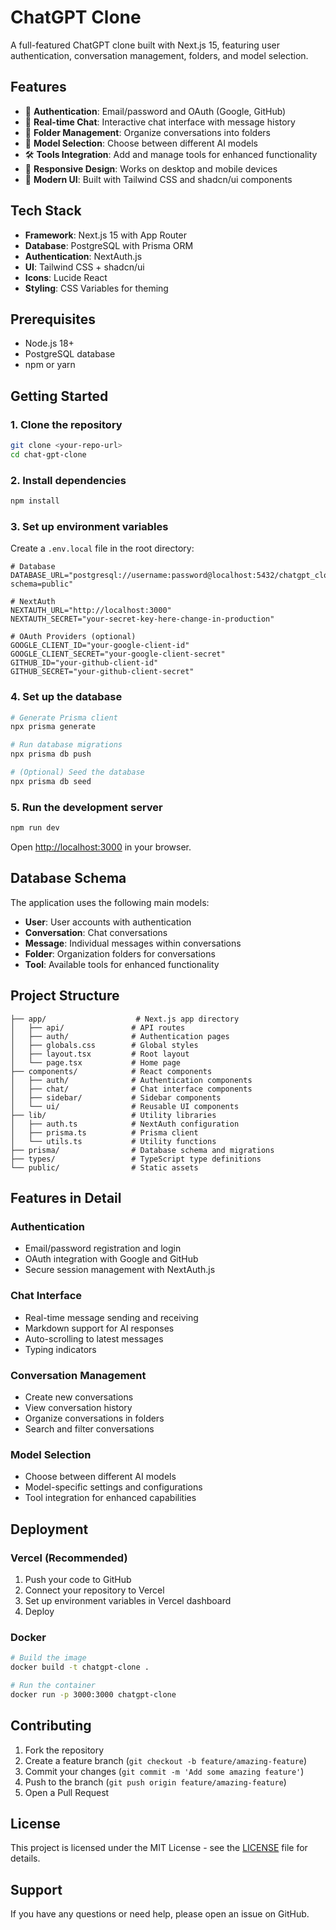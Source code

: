 # ChatGPT Clone

A full-featured ChatGPT clone built with Next.js 15, featuring user authentication, conversation management, folders, and model selection.

## Features

- 🔐 **Authentication**: Email/password and OAuth (Google, GitHub)
- 💬 **Real-time Chat**: Interactive chat interface with message history
- 📁 **Folder Management**: Organize conversations into folders
- 🤖 **Model Selection**: Choose between different AI models
- 🛠️ **Tools Integration**: Add and manage tools for enhanced functionality
- 📱 **Responsive Design**: Works on desktop and mobile devices
- 🎨 **Modern UI**: Built with Tailwind CSS and shadcn/ui components

## Tech Stack

- **Framework**: Next.js 15 with App Router
- **Database**: PostgreSQL with Prisma ORM
- **Authentication**: NextAuth.js
- **UI**: Tailwind CSS + shadcn/ui
- **Icons**: Lucide React
- **Styling**: CSS Variables for theming

## Prerequisites

- Node.js 18+ 
- PostgreSQL database
- npm or yarn

## Getting Started

### 1. Clone the repository

```bash
git clone <your-repo-url>
cd chat-gpt-clone
```

### 2. Install dependencies

```bash
npm install
```

### 3. Set up environment variables

Create a `.env.local` file in the root directory:

```env
# Database
DATABASE_URL="postgresql://username:password@localhost:5432/chatgpt_clone?schema=public"

# NextAuth
NEXTAUTH_URL="http://localhost:3000"
NEXTAUTH_SECRET="your-secret-key-here-change-in-production"

# OAuth Providers (optional)
GOOGLE_CLIENT_ID="your-google-client-id"
GOOGLE_CLIENT_SECRET="your-google-client-secret"
GITHUB_ID="your-github-client-id"
GITHUB_SECRET="your-github-client-secret"
```

### 4. Set up the database

```bash
# Generate Prisma client
npx prisma generate

# Run database migrations
npx prisma db push

# (Optional) Seed the database
npx prisma db seed
```

### 5. Run the development server

```bash
npm run dev
```

Open [http://localhost:3000](http://localhost:3000) in your browser.

## Database Schema

The application uses the following main models:

- **User**: User accounts with authentication
- **Conversation**: Chat conversations
- **Message**: Individual messages within conversations
- **Folder**: Organization folders for conversations
- **Tool**: Available tools for enhanced functionality

## Project Structure

```
├── app/                    # Next.js app directory
│   ├── api/               # API routes
│   ├── auth/              # Authentication pages
│   ├── globals.css        # Global styles
│   ├── layout.tsx         # Root layout
│   └── page.tsx           # Home page
├── components/            # React components
│   ├── auth/              # Authentication components
│   ├── chat/              # Chat interface components
│   ├── sidebar/           # Sidebar components
│   └── ui/                # Reusable UI components
├── lib/                   # Utility libraries
│   ├── auth.ts            # NextAuth configuration
│   ├── prisma.ts          # Prisma client
│   └── utils.ts           # Utility functions
├── prisma/                # Database schema and migrations
├── types/                 # TypeScript type definitions
└── public/                # Static assets
```

## Features in Detail

### Authentication
- Email/password registration and login
- OAuth integration with Google and GitHub
- Secure session management with NextAuth.js

### Chat Interface
- Real-time message sending and receiving
- Markdown support for AI responses
- Auto-scrolling to latest messages
- Typing indicators

### Conversation Management
- Create new conversations
- View conversation history
- Organize conversations in folders
- Search and filter conversations

### Model Selection
- Choose between different AI models
- Model-specific settings and configurations
- Tool integration for enhanced capabilities

## Deployment

### Vercel (Recommended)

1. Push your code to GitHub
2. Connect your repository to Vercel
3. Set up environment variables in Vercel dashboard
4. Deploy

### Docker

```bash
# Build the image
docker build -t chatgpt-clone .

# Run the container
docker run -p 3000:3000 chatgpt-clone
```

## Contributing

1. Fork the repository
2. Create a feature branch (`git checkout -b feature/amazing-feature`)
3. Commit your changes (`git commit -m 'Add some amazing feature'`)
4. Push to the branch (`git push origin feature/amazing-feature`)
5. Open a Pull Request

## License

This project is licensed under the MIT License - see the [LICENSE](LICENSE) file for details.

## Support

If you have any questions or need help, please open an issue on GitHub.

